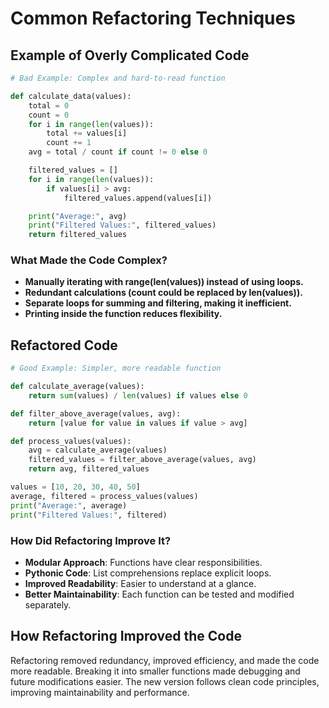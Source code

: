 # Common Refactoring Techniques

## Example of Overly Complicated Code

```python
# Bad Example: Complex and hard-to-read function

def calculate_data(values):
    total = 0
    count = 0
    for i in range(len(values)):
        total += values[i]
        count += 1
    avg = total / count if count != 0 else 0

    filtered_values = []
    for i in range(len(values)):
        if values[i] > avg:
            filtered_values.append(values[i])

    print("Average:", avg)
    print("Filtered Values:", filtered_values)
    return filtered_values
```

### What Made the Code Complex?

- **Manually iterating with range(len(values)) instead of using loops.**
- **Redundant calculations (count could be replaced by len(values)).**
- **Separate loops for summing and filtering, making it inefficient.**
- **Printing inside the function reduces flexibility.**

## Refactored Code

```python
# Good Example: Simpler, more readable function

def calculate_average(values):
    return sum(values) / len(values) if values else 0

def filter_above_average(values, avg):
    return [value for value in values if value > avg]

def process_values(values):
    avg = calculate_average(values)
    filtered_values = filter_above_average(values, avg)
    return avg, filtered_values

values = [10, 20, 30, 40, 50]
average, filtered = process_values(values)
print("Average:", average)
print("Filtered Values:", filtered)
```

### How Did Refactoring Improve It?

- **Modular Approach**: Functions have clear responsibilities.
- **Pythonic Code**: List comprehensions replace explicit loops.
- **Improved Readability**: Easier to understand at a glance.
- **Better Maintainability**: Each function can be tested and modified separately.

## How Refactoring Improved the Code

Refactoring removed redundancy, improved efficiency, and made the code more readable. Breaking it into smaller functions made debugging and future modifications easier. The new version follows clean code principles, improving maintainability and performance.
